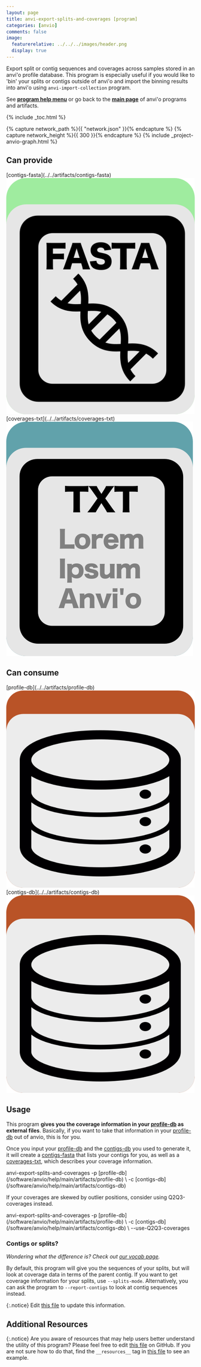 ```yaml
---
layout: page
title: anvi-export-splits-and-coverages [program]
categories: [anvio]
comments: false
image:
  featurerelative: ../../../images/header.png
  display: true
---
```


Export split or contig sequences and coverages across samples stored in an anvi&#x27;o profile database. This program is especially useful if you would like to &#x27;bin&#x27; your splits or contigs outside of anvi&#x27;o and import the binning results into anvi&#x27;o using `anvi-import-collection` program.

See **[program help menu](../../../../vignette#anvi-export-splits-and-coverages)** or go back to the **[main page](../../)** of anvi'o programs and artifacts.


{% include _toc.html %}
<div id="svg" class="subnetwork"></div>
{% capture network_path %}{{ "network.json" }}{% endcapture %}
{% capture network_height %}{{ 300 }}{% endcapture %}
{% include _project-anvio-graph.html %}


## Can provide

<p style="text-align: left" markdown="1"><span class="artifact-p">[contigs-fasta](../../artifacts/contigs-fasta) <img src="../../images/icons/FASTA.png" class="artifact-icon-mini" /></span> <span class="artifact-p">[coverages-txt](../../artifacts/coverages-txt) <img src="../../images/icons/TXT.png" class="artifact-icon-mini" /></span></p>

## Can consume

<p style="text-align: left" markdown="1"><span class="artifact-r">[profile-db](../../artifacts/profile-db) <img src="../../images/icons/DB.png" class="artifact-icon-mini" /></span> <span class="artifact-r">[contigs-db](../../artifacts/contigs-db) <img src="../../images/icons/DB.png" class="artifact-icon-mini" /></span></p>

## Usage


This program **gives you the coverage information in your <span class="artifact-n">[profile-db](/software/anvio/help/main/artifacts/profile-db)</span> as external files**. Basically, if you want to take that information in your <span class="artifact-n">[profile-db](/software/anvio/help/main/artifacts/profile-db)</span> out of anvio, this is for you. 

Once you input your <span class="artifact-n">[profile-db](/software/anvio/help/main/artifacts/profile-db)</span> and the <span class="artifact-n">[contigs-db](/software/anvio/help/main/artifacts/contigs-db)</span> you used to generate it, it will create a <span class="artifact-n">[contigs-fasta](/software/anvio/help/main/artifacts/contigs-fasta)</span> that lists your contigs for you, as well as a <span class="artifact-n">[coverages-txt](/software/anvio/help/main/artifacts/coverages-txt)</span>, which describes your coverage information. 

<div class="codeblock" markdown="1">
anvi&#45;export&#45;splits&#45;and&#45;coverages &#45;p <span class="artifact&#45;n">[profile&#45;db](/software/anvio/help/main/artifacts/profile&#45;db)</span> \
                                 &#45;c <span class="artifact&#45;n">[contigs&#45;db](/software/anvio/help/main/artifacts/contigs&#45;db)</span>
</div>

If your coverages are skewed by outlier positions, consider using Q2Q3-coverages instead.

<div class="codeblock" markdown="1">
anvi&#45;export&#45;splits&#45;and&#45;coverages &#45;p <span class="artifact&#45;n">[profile&#45;db](/software/anvio/help/main/artifacts/profile&#45;db)</span> \
                                 &#45;c <span class="artifact&#45;n">[contigs&#45;db](/software/anvio/help/main/artifacts/contigs&#45;db)</span> \
                                 &#45;&#45;use&#45;Q2Q3&#45;coverages
</div>

### Contigs or splits?

*Wondering what the difference is? Check out [our vocab page](http://merenlab.org/vocabulary/#split).*

By default, this program will give you the sequences of your splits, but will look at coverage data in terms of the parent contig. If you want to get coverage information for your splits, use `--splits-mode`. Alternatively, you can ask the program to `--report-contigs` to look at contig sequences instead. 


{:.notice}
Edit [this file](https://github.com/merenlab/anvio/tree/master/anvio/docs/programs/anvi-export-splits-and-coverages.md) to update this information.


## Additional Resources



{:.notice}
Are you aware of resources that may help users better understand the utility of this program? Please feel free to edit [this file](https://github.com/merenlab/anvio/tree/master/bin/anvi-export-splits-and-coverages) on GitHub. If you are not sure how to do that, find the `__resources__` tag in [this file](https://github.com/merenlab/anvio/blob/master/bin/anvi-interactive) to see an example.
